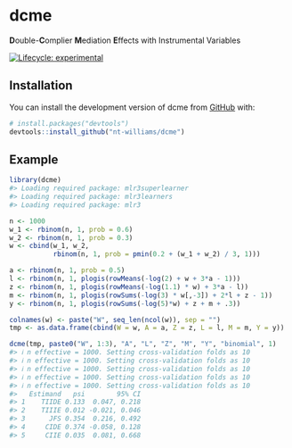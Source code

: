 
<!-- README.md is generated from README.Rmd. Please edit that file -->

# dcme

**D**ouble-**C**omplier **M**ediation **E**ffects with Instrumental
Variables

<!-- badges: start -->

[![Lifecycle:
experimental](https://img.shields.io/badge/lifecycle-experimental-orange.svg)](https://lifecycle.r-lib.org/articles/stages.html#experimental)
<!-- badges: end -->

## Installation

You can install the development version of dcme from
[GitHub](https://github.com/) with:

``` r
# install.packages("devtools")
devtools::install_github("nt-williams/dcme")
```

## Example

``` r
library(dcme)
#> Loading required package: mlr3superlearner
#> Loading required package: mlr3learners
#> Loading required package: mlr3

n <- 1000
w_1 <- rbinom(n, 1, prob = 0.6)
w_2 <- rbinom(n, 1, prob = 0.3)
w <- cbind(w_1, w_2,
           rbinom(n, 1, prob = pmin(0.2 + (w_1 + w_2) / 3, 1)))

a <- rbinom(n, 1, prob = 0.5)
l <- rbinom(n, 1, plogis(rowMeans(-log(2) + w + 3*a - 1)))
z <- rbinom(n, 1, plogis(rowMeans(-log(1.1) * w) + 3*a - l))
m <- rbinom(n, 1, plogis(rowSums(-log(3) * w[,-3]) + 2*l + z - 1))
y <- rbinom(n, 1, plogis(rowSums(-log(5)*w) + z + m + .3))

colnames(w) <- paste("W", seq_len(ncol(w)), sep = "")
tmp <- as.data.frame(cbind(W = w, A = a, Z = z, L = l, M = m, Y = y))

dcme(tmp, paste0("W", 1:3), "A", "L", "Z", "M", "Y", "binomial", 1)
#> ℹ n effective = 1000. Setting cross-validation folds as 10
#> ℹ n effective = 1000. Setting cross-validation folds as 10
#> ℹ n effective = 1000. Setting cross-validation folds as 10
#> ℹ n effective = 1000. Setting cross-validation folds as 10
#> ℹ n effective = 1000. Setting cross-validation folds as 10
#>   Estimand   psi        95% CI
#> 1    TIIDE 0.133  0.047, 0.218
#> 2    TIIIE 0.012 -0.021, 0.046
#> 3      JFS 0.354  0.216, 0.492
#> 4     CIDE 0.374 -0.058, 0.128
#> 5     CIIE 0.035  0.081, 0.668
```
